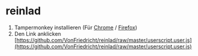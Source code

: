 # reinlad

1. Tampermonkey installieren (Für [Chrome](https://chrome.google.com/webstore/detail/tampermonkey/dhdgffkkebhmkfjojejmpbldmpobfkfo?hl=de) / [Firefox](https://addons.mozilla.org/de/firefox/addon/tampermonkey/))
2. Den Link anklicken [https://github.com/VonFriedricht/reinlad/raw/master/userscript.user.js](https://github.com/VonFriedricht/reinlad/raw/master/userscript.user.js)
